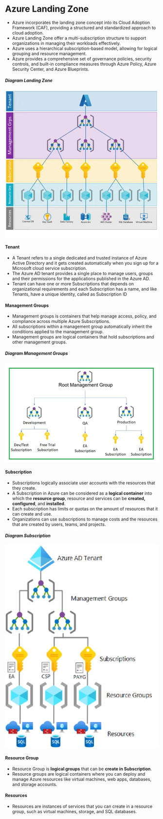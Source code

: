 # Azure Landing Zone
 - Azure incorporates the landing zone concept into its Cloud Adoption Framework (CAF), providing a structured and standardized approach to cloud adoption.
 - Azure Landing Zone offer a multi-subscription structure to support organizations in managing their workloads effectively.
 - Azure uses a hierarchical subscription-based model, allowing for logical grouping and resource management.
 - Azure provides a comprehensive set of governance policies, security controls, and built-in compliance measures through Azure Policy, Azure Security Center, and Azure Blueprints.

##### Diagram Landing Zone

<img src="https://github.com/mevasaroj/CLOUD/blob/main/Azure/Azure_Landing_Zone/Architect_Diagram/Azure_LZ.png" width="600" />


#### Tenant
 - A Tenant refers to a single dedicated and trusted instance of Azure Active Directory and it gets created automatically when you sign up for a Microsoft cloud service subscription.
 - The Azure AD tenant provides a single place to manage users, groups and their permissions for the applications published in the Azure AD.
 - Tenant can have one or more Subscriptions that depends on organizational requirements and each Subscription has a name, and like Tenants, have a unique identity, called as Subscription ID

#### Management Groups
 - Management groups is containers that help manage access, policy, and compliance across multiple Azure Subscriptions.
 - All subscriptions within a management group automatically inherit the conditions applied to the management group.
 - Management groups are logical containers that hold subscriptions and other management groups.

##### Diagram Management Groups
<img src="https://github.com/mevasaroj/CLOUD/blob/main/Azure/Azure_Landing_Zone/Architect_Diagram/Azure%20Management.jpg" width="600" />

   
#### Subscription
 - Subscriptions logically associate user accounts with the resources that they create.
 - A Subscription in Azure can be considered as a **logical container** into which the **resource group**, resource and services can be **created, configured**, and **installed**.
 - Each subscription has limits or quotas on the amount of resources that it can create and use.
 - Organizations can use subscriptions to manage costs and the resources that are created by users, teams, and projects.

##### Diagram Subscription

<img src="https://github.com/mevasaroj/CLOUD/blob/main/Azure/Azure_Landing_Zone/Architect_Diagram/Azure-subscription.jpg" width="600" />

#### Resource Group
 - Resource Group is **logical groups** that can be **create in Subscription**.
 - Resource groups are logical containers where you can deploy and manage Azure resources like virtual machines, web apps, databases, and storage accounts.


#### Resources
 - Resources are instances of services that you can create in a resource group, such as virtual machines, storage, and SQL databases.



